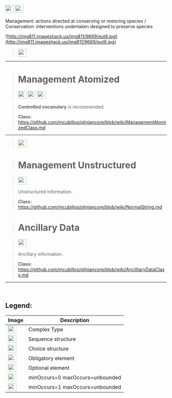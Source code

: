 <img src='http://imageshack.us/a/img16/5397/multipleg.jpg' width='26' height='24' /> <img src='http://img6.imageshack.us/img6/1315/sequencej.jpg' width='26' height='24' />


Management: actions directed at conserving or restoring species / Conservation: interventions undertaken designed to preserve species

![http://img811.imageshack.us/img811/9669/eut6.jpg](http://img811.imageshack.us/img811/9669/eut6.jpg)



> <img src='http://img266.imageshack.us/img266/2791/choice.jpg' width='26' height='24' />


---


> # Management Atomized #

> <img src='http://imageshack.us/a/img16/5397/multipleg.jpg' width='26' height='24' /> <img src='http://img6.imageshack.us/img6/1315/sequencej.jpg' width='26' height='24' /> <img src='http://img198.imageshack.us/img198/6134/unoinfinito.jpg' width='26' height='24' />

> <b>Controlled vocanulary</b> is recommended.

> <b>Class:</b> https://github.com/mcubillos/pliniancore/blob/wiki/ManagementAtomizedClass.md



---


> <img src='http://img6.imageshack.us/img6/1315/sequencej.jpg' width='26' height='24' />

> # Management Unstructured #

> <img src='http://img585.imageshack.us/img585/4808/optional.jpg' width='26' height='24' />

> Unstructured information.

> <b>Class:</b> https://github.com/mcubillos/pliniancore/blob/wiki/NormalString.md

> # Ancillary Data #

> <img src='http://img19.imageshack.us/img19/4356/infinitol.jpg' width='26' height='24' />

> Ancillary information.

> <b>Class:</b> https://github.com/mcubillos/pliniancore/blob/wiki/AncilliaryDataClass.md


---

<br>
<h2><b>Legend:</b></h2>

<table><thead><th>Image</th><th>Description</th></thead><tbody>
<tr><td><img src='http://imageshack.us/a/img16/5397/multipleg.jpg' width='26' height='24' /></td><td>Complex Type</td></tr>
<tr><td><img src='http://img6.imageshack.us/img6/1315/sequencej.jpg' width='26' height='24' /></td><td>Sequence structure</td></tr>
<tr><td><img src='http://img266.imageshack.us/img266/2791/choice.jpg' width='26' height='24' /></td><td>Choice structure</td></tr>
<tr><td><img src='http://img52.imageshack.us/img52/2777/elementkw.jpg' width='26' height='24' /></td><td>Obligatory element</td></tr>
<tr><td><img src='http://img585.imageshack.us/img585/4808/optional.jpg' width='26' height='24' /></td><td>Optional element</td></tr>
<tr><td><img src='http://img19.imageshack.us/img19/4356/infinitol.jpg' width='26' height='24' /></td><td>minOccurs=0 maxOccurs=unbounded</td></tr>
<tr><td><img src='http://img198.imageshack.us/img198/6134/unoinfinito.jpg' width='26' height='24' /></td><td>minOccurs=1 maxOccurs=unbounded</td></tr>
